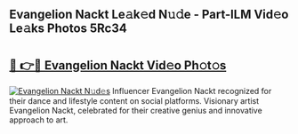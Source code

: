 ## Evangelion Nackt Le𝚊k𝚎d N𝚞𝚍e - Part-lLM Vid𝚎o Le𝚊ks Photos 5Rc34

# <h2><a href="http://fbasy9z.evod.top/?m=Evangelion+Nackt">🔗 👉🔴 Evangelion Nackt Vid𝚎o Ph𝚘t𝚘s</a></h2>

[![Evangelion Nackt N𝚞d𝚎s](https://i.imgur.com/8V9OHl7.gif)](http://fbasy9z.evod.top/?m=Evangelion+Nackt)
Influencer Evangelion Nackt recognized for their dance and lifestyle content on social platforms. Visionary artist Evangelion Nackt, celebrated for their creative genius and innovative approach to art. 
